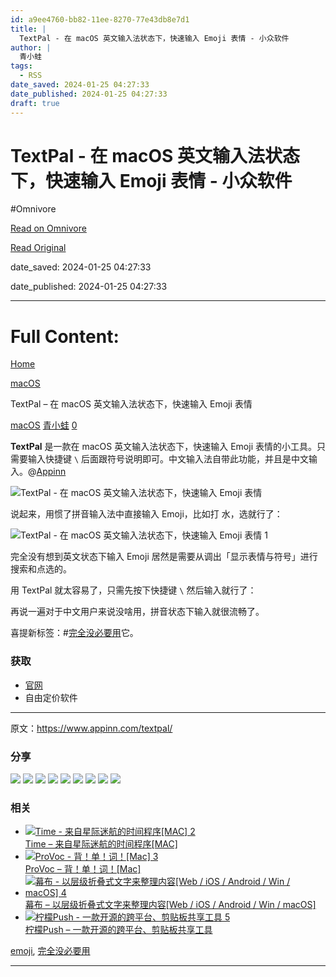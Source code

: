 ```yaml
---
id: a9ee4760-bb82-11ee-8270-77e43db8e7d1
title: |
  TextPal - 在 macOS 英文输入法状态下，快速输入 Emoji 表情 - 小众软件
author: |
  青小蛙
tags:
  - RSS
date_saved: 2024-01-25 04:27:33
date_published: 2024-01-25 04:27:33
draft: true
---
```


# TextPal - 在 macOS 英文输入法状态下，快速输入 Emoji 表情 - 小众软件
#Omnivore

[Read on Omnivore](https://omnivore.app/me/text-pal-mac-os-emoji-18d40bb59b4)

[Read Original](https://www.appinn.com/textpal/)

date_saved: 2024-01-25 04:27:33

date_published: 2024-01-25 04:27:33

--- 

# Full Content: 

[Home](https://www.appinn.com/)

[macOS](https://www.appinn.com/category/mac/)

TextPal – 在 macOS 英文输入法状态下，快速输入 Emoji 表情

[macOS](https://www.appinn.com/category/mac/ "View all posts in macOS") [青小蛙](https://www.appinn.com/author/qingwa/ "文章作者 青小蛙") [0](https://www.appinn.com/textpal/#respond) 

**TextPal** 是一款在 macOS 英文输入法状态下，快速输入 Emoji 表情的小工具。只需要输入快捷键 `\` 后面跟符号说明即可。中文输入法自带此功能，并且是中文输入。@[Appinn](https://www.appinn.com/textpal/)

![TextPal - 在 macOS 英文输入法状态下，快速输入 Emoji 表情](https://proxy-prod.omnivore-image-cache.app/1608x700,sxzTPgaijUQMPjbrQjGRUWtM8dhZ9H6-6ZuVLqRE9h2g/https://www.appinn.com/wp-content/uploads/2024/01/Appinn-feature-images-63.jpg "TextPal - 在 macOS 英文输入法状态下，快速输入 Emoji 表情 1")

说起来，用惯了拼音输入法中直接输入 Emoji，比如打 水，选就行了：

![TextPal - 在 macOS 英文输入法状态下，快速输入 Emoji 表情 1](https://proxy-prod.omnivore-image-cache.app/792x145,sxEyqscP3oAmZpvPFjUgQ2Zczmhc__UoR5-wUESoN2XQ/https://www.appinn.com/wp-content/uploads/2024/01/Appinn-2024-01-25-17.09.37@2x.jpg "TextPal - 在 macOS 英文输入法状态下，快速输入 Emoji 表情 2")

完全没有想到英文状态下输入 Emoji 居然是需要从调出「显示表情与符号」进行搜索和点选的。

用 TextPal 就太容易了，只需先按下快捷键 `\` 然后输入就行了：

再说一遍对于中文用户来说没啥用，拼音状态下输入就很流畅了。

喜提新标签：#[完全没必要用](https://www.appinn.com/tag/%E5%AE%8C%E5%85%A8%E6%B2%A1%E5%BF%85%E8%A6%81%E7%94%A8/)它。

### 获取

* [官网](https://dexterleng.gumroad.com/l/textpal)
* 自由定价软件

---

原文：https://www.appinn.com/textpal/

### 分享

![](https://proxy-prod.omnivore-image-cache.app/0x0,sBxwrg9r0-ZtZO14zEbqyFY0QtCl1-mUDqUxFceOsYHQ/https://www.appinn.com/wp-content/themes/mts_best/icon/qq.svg) ![](https://proxy-prod.omnivore-image-cache.app/0x0,sWuF0ZULouWJ83ef-wom12RN1G9tTHNKv_P_jnu6MuCQ/https://www.appinn.com/wp-content/themes/mts_best/icon/qzone.svg) ![](https://proxy-prod.omnivore-image-cache.app/0x0,seoWVgjlV6_h28DskoD7vzLB9k74o1ZtkPe-EzdmOxHg/https://www.appinn.com/wp-content/themes/mts_best/icon/douban.svg) ![](https://proxy-prod.omnivore-image-cache.app/0x0,slO48kgrEKRmVOOdJ8D__k9z-RgfRB49efZ8PmUJx_aY/https://www.appinn.com/wp-content/themes/mts_best/icon/evernote.svg) ![](https://proxy-prod.omnivore-image-cache.app/0x0,sKGR0FUNKbgvGMjViGXd4khLTyfWfQbeUcgi8H1sElf0/https://www.appinn.com/wp-content/themes/mts_best/icon/telegram.svg) ![](https://proxy-prod.omnivore-image-cache.app/0x0,sQxPs0hq7nK43jHn2e4Kc_AidfKJam1TcTjxAzBqZtUI/https://www.appinn.com/wp-content/themes/mts_best/icon/twitter.svg) ![](https://proxy-prod.omnivore-image-cache.app/0x0,sHmmhiW2MUQuTnMtQAp4KUOH8C9zul61eMxr1aqiFSz0/https://www.appinn.com/wp-content/themes/mts_best/icon/facebook.svg) ![](https://proxy-prod.omnivore-image-cache.app/0x0,sjKCnjwoJSNX1CXxS9jA5GHhvgdVDUJFsjptv_oSUIUI/https://www.appinn.com/wp-content/themes/mts_best/icon/wechat.svg) ![](https://proxy-prod.omnivore-image-cache.app/0x0,sAErGE3mK4dWSRHcUCbIADbe98fgljKE7SVXrQM0kDMM/https://www.appinn.com/wp-content/themes/mts_best/icon/weibo.svg) 

### 相关

* [ ![Time - 来自星际迷航的时间程序[MAC] 2](https://proxy-prod.omnivore-image-cache.app/115x115,sMs9IvPoobV2s6gYx9G12hZvwp0sikC-YuWuNKhwQNwU/https://www.appinn.com/wp-content/uploads/Time-20110829-195819-115x115.jpg "Time - 来自星际迷航的时间程序[MAC] 3") ](https://www.appinn.com/time/ "Time – 来自星际迷航的时间程序[MAC]")  
[Time – 来自星际迷航的时间程序\[MAC\]](https://www.appinn.com/time/ "Time – 来自星际迷航的时间程序[MAC]")
* [ ![ProVoc - 背！单！词！[Mac] 3](https://proxy-prod.omnivore-image-cache.app/115x115,s1wsI93zqyR1giLwC9GPRbWi_XyGDNHVwa48x4L7_isQ/https://www.appinn.com/wp-content/uploads/ProVoc-20110409-172301-115x115.jpg "ProVoc - 背！单！词！[Mac] 4") ](https://www.appinn.com/provoc/ "ProVoc – 背！单！词！[Mac]")  
[ProVoc – 背！单！词！\[Mac\]](https://www.appinn.com/provoc/ "ProVoc – 背！单！词！[Mac]")
* [ ![幕布 - 以层级折叠式文字来整理内容[Web / iOS / Android / Win / macOS] 4](https://proxy-prod.omnivore-image-cache.app/115x115,sLbE9P3Pe2gnTJ6lp-wRbE7F-XC0TUICoVSwbOUcJZeE/https://www.appinn.com/wp-content/uploads/download-1_9.jpgo_-115x115.jpg "幕布 - 以层级折叠式文字来整理内容[Web / iOS / Android / Win / macOS] 5") ](https://www.appinn.com/mubu/ "幕布 – 以层级折叠式文字来整理内容[Web / iOS / Android / Win / macOS]")  
[幕布 – 以层级折叠式文字来整理内容\[Web / iOS / Android / Win / macOS\]](https://www.appinn.com/mubu/ "幕布 – 以层级折叠式文字来整理内容[Web / iOS / Android / Win / macOS]")
* [ ![柠檬Push - 一款开源的跨平台、剪贴板共享工具 5](https://proxy-prod.omnivore-image-cache.app/115x115,sbrfMgjoWmQ-rVuyHvljHfIhaMv488D0XJyX1RnGNY4g/https://www.appinn.com/wp-content/uploads/2023/12/Appinn-feature-images-2023-12-14T140900.669-115x115.jpg "柠檬Push - 一款开源的跨平台、剪贴板共享工具 6") ](https://www.appinn.com/lemon-push/ "柠檬Push – 一款开源的跨平台、剪贴板共享工具")  
[柠檬Push – 一款开源的跨平台、剪贴板共享工具](https://www.appinn.com/lemon-push/ "柠檬Push – 一款开源的跨平台、剪贴板共享工具")

[emoji](https://www.appinn.com/tag/emoji/), [完全没必要用](https://www.appinn.com/tag/%e5%ae%8c%e5%85%a8%e6%b2%a1%e5%bf%85%e8%a6%81%e7%94%a8/)

---

